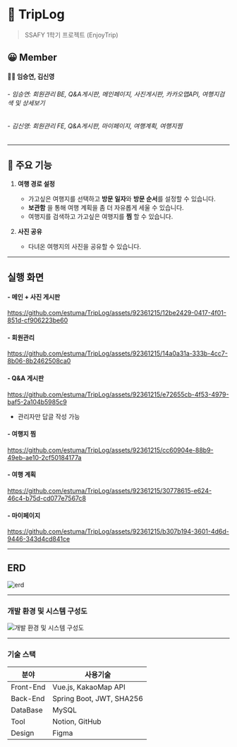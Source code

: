 # 📕 TripLog
> SSAFY 1학기 프로젝트 (EnjoyTrip)

## 😀 Member

#### 👩👩 임승연, 김신영 
###### - 임승연: 회원관리 BE, Q&A게시판, 메인페이지, 사진게시판, 카카오맵API, 여행지검색 및 상세보기
###### - 김신영: 회원관리 FE, Q&A게시판, 마이페이지, 여행계획, 여행지찜

---

## 🔎 주요 기능

1. **여행 경로 설정**
    
   - 가고싶은 여행지를 선택하고 **방문 일자**와 **방문 순서**를 설정할 수 있습니다.
   - **보관함** 을 통해 여행 계획을 좀 더 자유롭게 세울 수 있습니다.
   - 여행지를 검색하고 가고싶은 여행지를 **찜** 할 수 있습니다.
   
    
2. **사진 공유**   

    - 다녀온 여행지의 사진을 공유할 수 있습니다.

---

## 실행 화면
#### - 메인 + 사진 게시판
https://github.com/estuma/TripLog/assets/92361215/12be2429-0417-4f01-851d-cf906223be60

#### - 회원관리
https://github.com/estuma/TripLog/assets/92361215/14a0a31a-333b-4cc7-8b06-8b2462508ca0

#### - Q&A 게시판
https://github.com/estuma/TripLog/assets/92361215/e72655cb-4f53-4979-baf5-2a104b5985c9
- 관리자만 답글 작성 가능

#### - 여행지 찜
https://github.com/estuma/TripLog/assets/92361215/cc60904e-88b9-49eb-ae10-2cf50184177a

#### - 여행 계획
https://github.com/estuma/TripLog/assets/92361215/30778615-e624-46c4-b75d-cd077e7567c8

#### - 마이페이지
https://github.com/estuma/TripLog/assets/92361215/b307b194-3601-4d6d-9446-343d4cd841ce


---
## ERD
![erd](https://github.com/estuma/TripLog/assets/92361215/273db884-3167-4792-ad24-95b9aa977793)


---
### 개발 환경 및 시스템 구성도
![개발 환경 및 시스템 구성도](https://github.com/estuma/TripLog/assets/92361215/57fa523d-ae58-452f-b199-3107045a6ff5)

---
### 기술 스택

| 분야 | 사용기술 |
| --- | --- |
|  Front-End | Vue.js, KakaoMap API |
| Back-End | Spring Boot, JWT, SHA256  |
| DataBase | MySQL |
| Tool | Notion, GitHub |
| Design | Figma |
